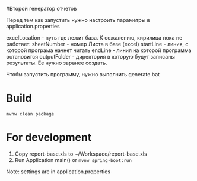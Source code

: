 #Второй генератор отчетов


Перед тем как запустить нужно настроить параметры в application.properties

excelLocation - путь где лежит база. К сожалению, кирилица пока не работает.
sheetNumber - номер Листа в базе (excel)
startLine - линия, с которой програма начнет читать
endLine - линия на которой программа остановится
outputFolder - директория в которую будут записаны результаты. Ее нужно заранее создать.

Чтобы запустить программу, нужно выполнить generate.bat


# Build
`mvnw clean package`

# For development
1) Copy report-base.xls to ~/Workspace/report-base.xls
2) Run Application main() or `mvnw spring-boot:run`

Note: settings are in application.properties

